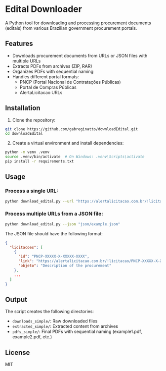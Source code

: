 # Edital Downloader

A Python tool for downloading and processing procurement documents (editais) from various Brazilian government procurement portals.

## Features

- Downloads procurement documents from URLs or JSON files with multiple URLs
- Extracts PDFs from archives (ZIP, RAR)
- Organizes PDFs with sequential naming
- Handles different portal formats:
  - PNCP (Portal Nacional de Contratações Públicas)
  - Portal de Compras Públicas
  - AlertaLicitacao URLs

## Installation

1. Clone the repository:
```bash
git clone https://github.com/gabreginatto/downloadEdital.git
cd downloadEdital
```

2. Create a virtual environment and install dependencies:
```bash
python -m venv .venv
source .venv/bin/activate  # On Windows: .venv\Scripts\activate
pip install -r requirements.txt
```

## Usage

### Process a single URL:

```bash
python download_edital.py --url "https://alertalicitacao.com.br/!licitacao/PNCP-XXXXX-X-XXXXX-XXXX"
```

### Process multiple URLs from a JSON file:

```bash
python download_edital.py --json "json/example.json"
```

The JSON file should have the following format:
```json
{
  "licitacoes": [
    {
      "id": "PNCP-XXXXX-X-XXXXX-XXXX",
      "link": "https://alertalicitacao.com.br/!licitacao/PNCP-XXXXX-X-XXXXX-XXXX",
      "objeto": "Description of the procurement"
    },
    ...
  ]
}
```

## Output

The script creates the following directories:
- `downloads_simple/`: Raw downloaded files
- `extracted_simple/`: Extracted content from archives
- `pdfs_simple/`: Final PDFs with sequential naming (example1.pdf, example2.pdf, etc.)

## License

MIT 